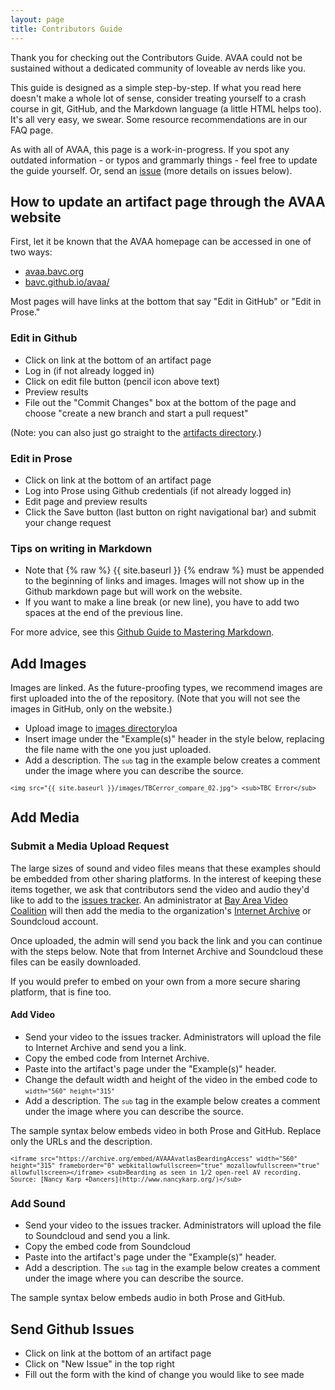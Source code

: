 ```yaml
---
layout: page
title: Contributors Guide
---
```

Thank you for checking out the Contributors Guide. AVAA could not be sustained without a dedicated community of loveable av nerds like you. 

This guide is designed as a simple step-by-step. If what you read here doesn't make a whole lot of sense, consider treating yourself to a crash course in git, GitHub, and the Markdown language (a little HTML helps too). It's all very easy, we swear. Some resource recommendations are in our FAQ page. 

As with all of AVAA, this page is a work-in-progress. If you spot any outdated information - or typos and grammarly things - feel free to update the guide yourself. Or, send an <a href="https://github.com/bavc/avaa/issues">issue</a> (more details on issues below). 

## How to update an artifact page through the AVAA website

First, let it be known that the AVAA homepage can be accessed in one of two ways: 

- <a href="https://avaa.bavc.org">avaa.bavc.org</a>
- <a href="https://bavc.github.io/avaa/">bavc.github.io/avaa/</a>

Most pages will have links at the bottom that say "Edit in GitHub" or "Edit in Prose." 

### Edit in Github

- Click on link at the bottom of an artifact page
- Log in (if not already logged in)
- Click on edit file button (pencil icon above text)
- Preview results
- File out the "Commit Changes" box at the bottom of the page and choose "create a new branch and start a pull request"

(Note: you can also just go straight to the <a href="https://github.com/bavc/avaa/tree/master/_artifacts">artifacts directory</a>.)

### Edit in Prose

- Click on link at the bottom of an artifact page
- Log into Prose using Github credentials (if not already logged in)
- Edit page and preview results
- Click the Save button (last button on right navigational bar) and submit your change request

### Tips on writing in Markdown

* Note that {% raw %} {{ site.baseurl }} {% endraw %} must be appended to the beginning of links and images. Images will not show up in the Github markdown page but will work on the website.
* If you want to make a line break (or new line), you have to add two spaces at the end of the previous line.  

For more advice, see this [Github Guide to Mastering Markdown](https://guides.github.com/features/mastering-markdown/).  

## Add Images

Images are linked. As the future-proofing types, we recommend images are first uploaded into the  of the repository. (Note that you will not see the images in GitHub, only on the website.) 

- Upload image to <a href="https://github.com/bavc/avaa/tree/master/images">images directory</a>loa
- Insert image under the "Example(s)" header in the style below, replacing the file name with the one you just uploaded. 
- Add a description. The <small>```sub```</small> tag in the example below creates a comment under the image where you can describe the source. 

<small>```<img src="{{ site.baseurl }}/images/TBCerror_compare_02.jpg">
<sub>TBC Error</sub>```</small>

## Add Media

### Submit a Media Upload Request

The large sizes of sound and video files means that these examples should be embedded from other sharing platforms. In the interest of keeping these items together, we ask that contributors send the video and audio they'd like to add to the <a href="https://github.com/bavc/avaa/issues">issues tracker</a>. An administrator at <a href="www.bavc.org/preserve-media">Bay Area Video Coalition</a> will then add the media to the organization's <a href="https://archive.org/search.php?query=%23AVAA">Internet Archive</a> or Soundcloud account. 

Once uploaded, the admin will send you back the link and you can continue with the steps below. Note that from Internet Archive and Soundcloud these files can be easily downloaded.

If you would prefer to embed on your own from a more secure sharing platform, that is fine too. 

#### Add Video

- Send your video to the issues tracker. Administrators will upload the file to Internet Archive and send you a link. 
- Copy the embed code from Internet Archive. 
- Paste into the artifact's page under the "Example(s)" header. 
- Change the default width and height of the video in the embed code to <small>```width="560" height="315"```</small>
- Add a description. The <small>```sub```</small> tag in the example below creates a comment under the image where you can describe the source. 

The sample syntax below embeds video in both Prose and GitHub. Replace only the URLs and the description.

<small>```<iframe src="https://archive.org/embed/AVAAAvatlasBeardingAccess" width="560" height="315" frameborder="0" webkitallowfullscreen="true" mozallowfullscreen="true" allowfullscreen></iframe>
<sub>Bearding as seen in 1/2 open-reel AV recording. Source: [Nancy Karp +Dancers](http://www.nancykarp.org/)</sub>```</small>

### Add Sound 

- Send your video to the issues tracker. Administrators will upload the file to Soundcloud and send you a link. 
- Copy the embed code from Soundcloud
- Paste into the artifact's page under the "Example(s)" header. 
- Add a description. The <small>```sub```</small> tag in the example below creates a comment under the image where you can describe the source. 

The sample syntax below embeds audio in both Prose and GitHub.

## Send Github Issues

- Click on link at the bottom of an artifact page
- Click on "New Issue" in the top right
- Fill out the form with the kind of change you would like to see made
